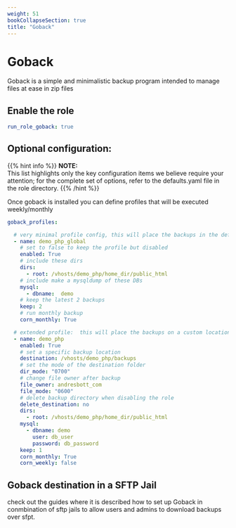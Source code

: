 ```yaml
---
weight: 51
bookCollapseSection: true
title: "Goback"
---
```


# Goback

Goback is a simple and minimalistic backup program intended to manage files at ease in zip files

## Enable the role
``` yaml
run_role_goback: true

```

## Optional configuration: 
{{% hint info %}}
**NOTE:**  
This list highlights only the key configuration items we believe require your attention;
for the complete set of options, refer to the defaults.yaml file in the role directory.
{{% /hint %}}


Once goback is installed you can define profiles that will be executed weekly/monthly 

```yaml
goback_profiles:

  # very minimal profile config, this will place the backups in the default location
  - name: demo_php_global
    # set to false to keep the profile but disabled
    enabled: True
    # include these dirs
    dirs:
      - root: /vhosts/demo_php/home_dir/public_html
    # include make a mysqldump of these DBs
    mysql:
      - dbname:  demo
    # keep the latest 2 backups
    keep: 2
    # run monthly backup
    corn_monthly: True

  # extended profile:  this will place the backups on a custom location
  - name: demo_php
    enabled: True
    # set a specific backup location
    destination: /vhosts/demo_php/backups
    # set the mode of the destination folder
    dir_mode: "0700"
    # change file owner after backup
    file_owner: andresbott_com
    file_mode: "0600"
    # delete backup directory when disabling the role
    delete_destination: no
    dirs:
      - root: /vhosts/demo_php/home_dir/public_html
    mysql:
      - dbname: demo
        user: db_user
        password: db_password        
    keep: 1
    corn_monthly: True
    corn_weekly: false
```

## Goback destination in a SFTP Jail 

check out the guides where it is described how to set up Goback in conmbination of sftp jails
to allow users and admins to download backups over sfpt.


